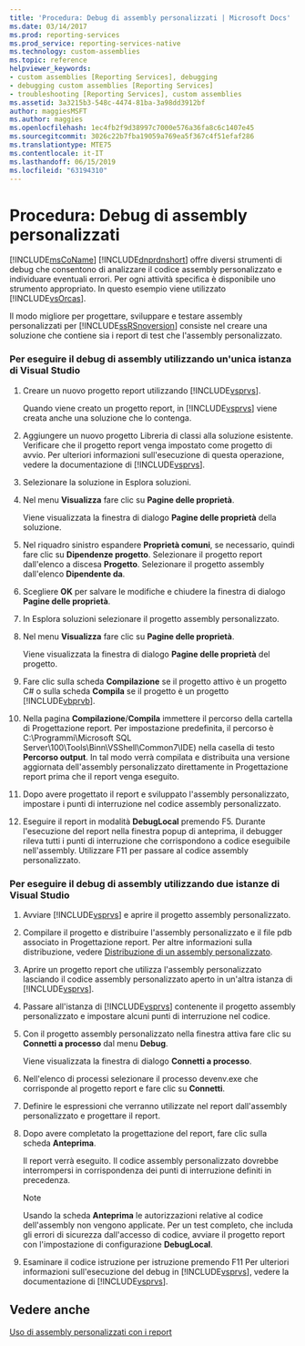 ```yaml
---
title: 'Procedura: Debug di assembly personalizzati | Microsoft Docs'
ms.date: 03/14/2017
ms.prod: reporting-services
ms.prod_service: reporting-services-native
ms.technology: custom-assemblies
ms.topic: reference
helpviewer_keywords:
- custom assemblies [Reporting Services], debugging
- debugging custom assemblies [Reporting Services]
- troubleshooting [Reporting Services], custom assemblies
ms.assetid: 3a3215b3-548c-4474-81ba-3a98dd3912bf
author: maggiesMSFT
ms.author: maggies
ms.openlocfilehash: 1ec4fb2f9d38997c7000e576a36fa8c6c1407e45
ms.sourcegitcommit: 3026c22b7fba19059a769ea5f367c4f51efaf286
ms.translationtype: MTE75
ms.contentlocale: it-IT
ms.lasthandoff: 06/15/2019
ms.locfileid: "63194310"
---
```

# <a name="how-to-debug-custom-assemblies"></a>Procedura: Debug di assembly personalizzati
  [!INCLUDE[msCoName](../../includes/msconame-md.md)] [!INCLUDE[dnprdnshort](../../includes/dnprdnshort-md.md)] offre diversi strumenti di debug che consentono di analizzare il codice assembly personalizzato e individuare eventuali errori. Per ogni attività specifica è disponibile uno strumento appropriato. In questo esempio viene utilizzato [!INCLUDE[vsOrcas](../../includes/vsorcas-md.md)].  
  
 Il modo migliore per progettare, sviluppare e testare assembly personalizzati per [!INCLUDE[ssRSnoversion](../../includes/ssrsnoversion-md.md)] consiste nel creare una soluzione che contiene sia i report di test che l'assembly personalizzato.  
  
### <a name="to-debug-assemblies-using-a-single-instance-of-visual-studio"></a>Per eseguire il debug di assembly utilizzando un'unica istanza di Visual Studio  
  
1.  Creare un nuovo progetto report utilizzando [!INCLUDE[vsprvs](../../includes/vsprvs-md.md)].  
  
     Quando viene creato un progetto report, in [!INCLUDE[vsprvs](../../includes/vsprvs-md.md)] viene creata anche una soluzione che lo contenga.  
  
2.  Aggiungere un nuovo progetto Libreria di classi alla soluzione esistente. Verificare che il progetto report venga impostato come progetto di avvio. Per ulteriori informazioni sull'esecuzione di questa operazione, vedere la documentazione di [!INCLUDE[vsprvs](../../includes/vsprvs-md.md)].  
  
3.  Selezionare la soluzione in Esplora soluzioni.  
  
4.  Nel menu **Visualizza** fare clic su **Pagine delle proprietà**.  
  
     Viene visualizzata la finestra di dialogo **Pagine delle proprietà** della soluzione.  
  
5.  Nel riquadro sinistro espandere **Proprietà comuni**, se necessario, quindi fare clic su **Dipendenze progetto**. Selezionare il progetto report dall'elenco a discesa **Progetto**. Selezionare il progetto assembly dall'elenco **Dipendente da**.  
  
6.  Scegliere **OK** per salvare le modifiche e chiudere la finestra di dialogo **Pagine delle proprietà**.  
  
7.  In Esplora soluzioni selezionare il progetto assembly personalizzato.  
  
8.  Nel menu **Visualizza** fare clic su **Pagine delle proprietà**.  
  
     Viene visualizzata la finestra di dialogo **Pagine delle proprietà** del progetto.  
  
9. Fare clic sulla scheda **Compilazione** se il progetto attivo è un progetto C# o sulla scheda **Compila** se il progetto è un progetto [!INCLUDE[vbprvb](../../includes/vbprvb-md.md)].  
  
10. Nella pagina **Compilazione**/**Compila** immettere il percorso della cartella di Progettazione report. Per impostazione predefinita, il percorso è C:\Programmi\Microsoft SQL Server\100\Tools\Binn\VSShell\Common7\IDE) nella casella di testo **Percorso output**. In tal modo verrà compilata e distribuita una versione aggiornata dell'assembly personalizzato direttamente in Progettazione report prima che il report venga eseguito.  
  
11. Dopo avere progettato il report e sviluppato l'assembly personalizzato, impostare i punti di interruzione nel codice assembly personalizzato.  
  
12. Eseguire il report in modalità **DebugLocal** premendo F5. Durante l'esecuzione del report nella finestra popup di anteprima, il debugger rileva tutti i punti di interruzione che corrispondono a codice eseguibile nell'assembly. Utilizzare F11 per passare al codice assembly personalizzato.  
  
### <a name="to-debug-assemblies-using-two-instances-of-visual-studio"></a>Per eseguire il debug di assembly utilizzando due istanze di Visual Studio  
  
1.  Avviare [!INCLUDE[vsprvs](../../includes/vsprvs-md.md)] e aprire il progetto assembly personalizzato.  
  
2.  Compilare il progetto e distribuire l'assembly personalizzato e il file pdb associato in Progettazione report. Per altre informazioni sulla distribuzione, vedere [Distribuzione di un assembly personalizzato](../../reporting-services/custom-assemblies/deploying-a-custom-assembly.md).  
  
3.  Aprire un progetto report che utilizza l'assembly personalizzato lasciando il codice assembly personalizzato aperto in un'altra istanza di [!INCLUDE[vsprvs](../../includes/vsprvs-md.md)].  
  
4.  Passare all'istanza di [!INCLUDE[vsprvs](../../includes/vsprvs-md.md)] contenente il progetto assembly personalizzato e impostare alcuni punti di interruzione nel codice.  
  
5.  Con il progetto assembly personalizzato nella finestra attiva fare clic su **Connetti a processo** dal menu **Debug**.  
  
     Viene visualizzata la finestra di dialogo **Connetti a processo**.  
  
6.  Nell'elenco di processi selezionare il processo devenv.exe che corrisponde al progetto report e fare clic su **Connetti**.  
  
7.  Definire le espressioni che verranno utilizzate nel report dall'assembly personalizzato e progettare il report.  
  
8.  Dopo avere completato la progettazione del report, fare clic sulla scheda **Anteprima**.  
  
     Il report verrà eseguito. Il codice assembly personalizzato dovrebbe interrompersi in corrispondenza dei punti di interruzione definiti in precedenza.  
  
    > [!NOTE]  
    >  Usando la scheda **Anteprima** le autorizzazioni relative al codice dell'assembly non vengono applicate. Per un test completo, che includa gli errori di sicurezza dall'accesso di codice, avviare il progetto report con l'impostazione di configurazione **DebugLocal**.  
  
9. Esaminare il codice istruzione per istruzione premendo F11 Per ulteriori informazioni sull'esecuzione del debug in [!INCLUDE[vsprvs](../../includes/vsprvs-md.md)], vedere la documentazione di [!INCLUDE[vsprvs](../../includes/vsprvs-md.md)].  
  
## <a name="see-also"></a>Vedere anche  
 [Uso di assembly personalizzati con i report](../../reporting-services/custom-assemblies/using-custom-assemblies-with-reports.md)  
  
  
